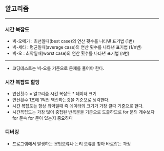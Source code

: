 
## 알고리즘

--------------------

### 시간 복잡도

* 빅-오메가 : 최선일때(best case)의 연산 횟수를 나타낸 표기법 (1번)
* 빅-세타 : 평균일때(average case)의 연산 횟수를 나타낸 표기법 (1/n번)
* 빅-오 : 최악일때(worst case)의 연산 횟수를 나타낸 표기법 (n번)

-----------------

* 코딩테스트는 빅-오를 기준으로 문제를 풀어야 한다.

### 시간 복잡도 할당

* 연산횟수 = 알고리즘 시간 복잡도 * 데이터 크기
* 연산횟수 1초에 1억번 역산하는것을 기준으로 생각한다.
* 시간 복잡도는 항상 최악일때 즉 데이터의 크기가 가장 클때 기준으로 한다.
* 시간복잡도는 가장 많이 중첩된 반복문을 기준으로 도출하므로 for 문의 개수보다 for 문속 for 문이 있는지 중요하다

### 디버깅

* 프로그램에서 발생하는 문법오류나 논리 오류를 찾아 바로잡는 과정

